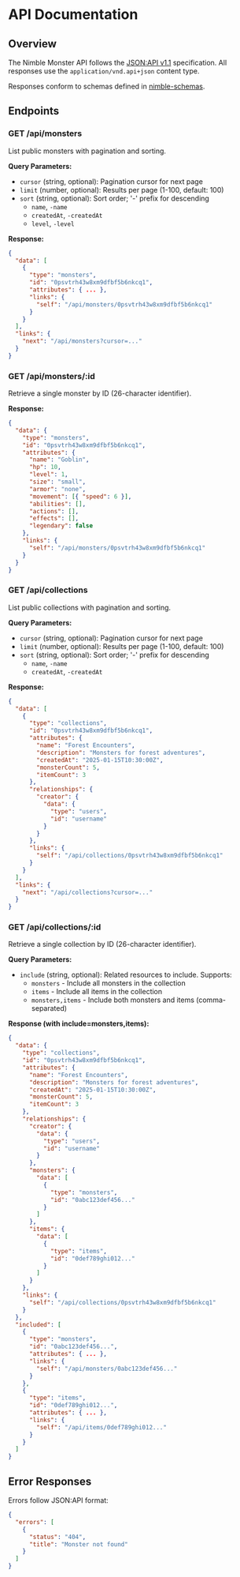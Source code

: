 # API Documentation

## Overview

The Nimble Monster API follows the [JSON:API v1.1](https://jsonapi.org/format/)
specification. All responses use the `application/vnd.api+json` content type.

Responses conform to schemas defined in
[nimble-schemas](https://github.com/dstrelau/nimble-schemas).

## Endpoints

### GET /api/monsters

List public monsters with pagination and sorting.

**Query Parameters:**
- `cursor` (string, optional): Pagination cursor for next page
- `limit` (number, optional): Results per page (1-100, default: 100)
- `sort` (string, optional): Sort order; '-' prefix for descending
  - `name`, `-name`
  - `createdAt`, `-createdAt`
  - `level`, `-level`

**Response:**
```json
{
  "data": [
    {
      "type": "monsters",
      "id": "0psvtrh43w8xm9dfbf5b6nkcq1",
      "attributes": { ... },
      "links": {
        "self": "/api/monsters/0psvtrh43w8xm9dfbf5b6nkcq1"
      }
    }
  ],
  "links": {
    "next": "/api/monsters?cursor=..."
  }
}
```

### GET /api/monsters/:id

Retrieve a single monster by ID (26-character identifier).

**Response:**
```json
{
  "data": {
    "type": "monsters",
    "id": "0psvtrh43w8xm9dfbf5b6nkcq1",
    "attributes": {
      "name": "Goblin",
      "hp": 10,
      "level": 1,
      "size": "small",
      "armor": "none",
      "movement": [{ "speed": 6 }],
      "abilities": [],
      "actions": [],
      "effects": [],
      "legendary": false
    },
    "links": {
      "self": "/api/monsters/0psvtrh43w8xm9dfbf5b6nkcq1"
    }
  }
}
```

### GET /api/collections

List public collections with pagination and sorting.

**Query Parameters:**
- `cursor` (string, optional): Pagination cursor for next page
- `limit` (number, optional): Results per page (1-100, default: 100)
- `sort` (string, optional): Sort order; '-' prefix for descending
  - `name`, `-name`
  - `createdAt`, `-createdAt`

**Response:**
```json
{
  "data": [
    {
      "type": "collections",
      "id": "0psvtrh43w8xm9dfbf5b6nkcq1",
      "attributes": {
        "name": "Forest Encounters",
        "description": "Monsters for forest adventures",
        "createdAt": "2025-01-15T10:30:00Z",
        "monsterCount": 5,
        "itemCount": 3
      },
      "relationships": {
        "creator": {
          "data": {
            "type": "users",
            "id": "username"
          }
        }
      },
      "links": {
        "self": "/api/collections/0psvtrh43w8xm9dfbf5b6nkcq1"
      }
    }
  ],
  "links": {
    "next": "/api/collections?cursor=..."
  }
}
```

### GET /api/collections/:id

Retrieve a single collection by ID (26-character identifier).

**Query Parameters:**
- `include` (string, optional): Related resources to include. Supports:
  - `monsters` - Include all monsters in the collection
  - `items` - Include all items in the collection
  - `monsters,items` - Include both monsters and items (comma-separated)

**Response (with include=monsters,items):**
```json
{
  "data": {
    "type": "collections",
    "id": "0psvtrh43w8xm9dfbf5b6nkcq1",
    "attributes": {
      "name": "Forest Encounters",
      "description": "Monsters for forest adventures",
      "createdAt": "2025-01-15T10:30:00Z",
      "monsterCount": 5,
      "itemCount": 3
    },
    "relationships": {
      "creator": {
        "data": {
          "type": "users",
          "id": "username"
        }
      },
      "monsters": {
        "data": [
          {
            "type": "monsters",
            "id": "0abc123def456..."
          }
        ]
      },
      "items": {
        "data": [
          {
            "type": "items",
            "id": "0def789ghi012..."
          }
        ]
      }
    },
    "links": {
      "self": "/api/collections/0psvtrh43w8xm9dfbf5b6nkcq1"
    }
  },
  "included": [
    {
      "type": "monsters",
      "id": "0abc123def456...",
      "attributes": { ... },
      "links": {
        "self": "/api/monsters/0abc123def456..."
      }
    },
    {
      "type": "items",
      "id": "0def789ghi012...",
      "attributes": { ... },
      "links": {
        "self": "/api/items/0def789ghi012..."
      }
    }
  ]
}
```

## Error Responses

Errors follow JSON:API format:

```json
{
  "errors": [
    {
      "status": "404",
      "title": "Monster not found"
    }
  ]
}
```
